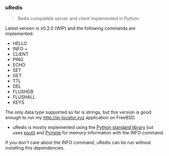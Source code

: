 ### uRedis
> Redis compatible server and client implemented in Python.

Latest version is v0.2.0 (WIP) and the following commands are implemented:

* HELLO
* INFO +
* CLIENT
* PING
* ECHO
* SET
* GET
* TTL
* DEL
* FLUSHDB
* FLUSHALL
* KEYS

The only data type supported so far is strings, but this version
is good enough to run my http://ip-locator.xyz application on FreeBSD.

+ uRedis is mostly implemented using the [Python standard library](https://docs.python.org/3/library/index.html) but uses
[psutil](https://pypi.org/project/psutil) and [Pymple](https://pypi.org/project/Pympler)
for memory information with the INFO command.

If you don't care about the INFO command, uRedis can be run without installing this dependencies.
